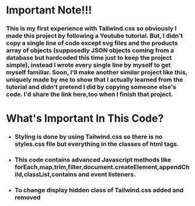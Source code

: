 # Important Note!!!
### This is my first experience with Tailwind.css so obviously I made this project by following a Youtube tutorial. But, I didn't copy a single line of code except svg files and the products array of objects (supposedly JSON objects coming from a database but hardcoded this time just to keep the project simple), instead I wrote every single line by myself to get myself familiar. Soon, I'll make another similar project like this, uniquely made by me to show that I actually learned from the tutorial and didn't pretend I did by copying someone else's code. I'd share the link here,too when I finish that project. 

# What's Important In This Code?
- ### Styling is done by using Tailwind.css so there is no styles.css file but everything in the classes of html tags.
- ### This code contains advanced Javascript methods like forEach,map,trim,filter,document.createElement,appendChild,classList,contains and event listeners. 
- ### To change display hidden class of Tailwind.css added and removed
